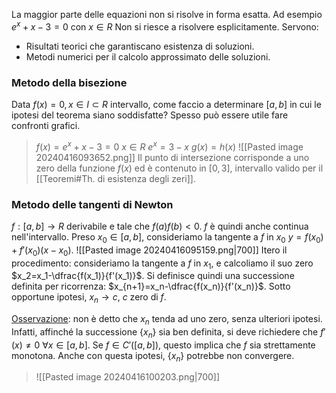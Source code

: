 La maggior parte delle equazioni non si risolve in forma esatta. Ad esempio $e^x+x-3=0$ con $x \in R$
Non si riesce a risolvere esplicitamente. 
Servono:
- Risultati teorici che garantiscano esistenza di soluzioni.
- Metodi numerici per il calcolo approssimato delle soluzioni.

### Metodo della bisezione
Data $f(x)=0, x \in I \subset R$ intervallo, come faccio a determinare $[a,b]$ in cui le ipotesi del teorema siano soddisfatte? Spesso può essere utile fare confronti grafici.
> $f(x)=e^x+x-3=0$   $x \in R$
> $e^x=3-x$    $g(x)=h(x)$
> ![[Pasted image 20240416093652.png]]
> Il punto di intersezione corrisponde a uno zero della funzione $f(x)$ ed è contenuto in $[0,3]$, intervallo valido per il [[Teoremi#Th. di esistenza degli zeri]].

### Metodo delle tangenti di Newton
$f:[a,b] \to R$ derivabile e tale che $f(a)f(b)<0$. $f$ è quindi anche continua nell'intervallo.
Preso $x_0 \in [a,b]$, consideriamo la tangente a $f$ in $x_0$ $y=f(x_0)+f'(x_0)(x-x_0)$.
![[Pasted image 20240416095159.png|700]]
Itero il procedimento: consideriamo la tangente a $f$ in $x_1$, e calcoliamo il suo zero $x_2=x_1-\dfrac{f(x_1)}{f'(x_1)}$.
Si definisce quindi una successione definita per ricorrenza: $x_{n+1}=x_n-\dfrac{f(x_n)}{f'(x_n)}$.
Sotto opportune ipotesi, $x_n \to c$, $c$ zero di $f$.

<u>Osservazione</u>: non è detto che $x_n$ tenda ad uno zero, senza ulteriori ipotesi.
Infatti, affinché la successione $\{x_n\}$ sia ben definita, si deve richiedere che $f'(x) \neq 0$    $\forall x \in [a,b]$.
Se $f \in C'([a,b])$, questo implica che $f$ sia strettamente monotona.
Anche con questa ipotesi, $\{x_n\}$ potrebbe non convergere.
> ![[Pasted image 20240416100203.png|700]]

